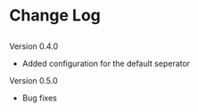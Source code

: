 # Change Log

## 

Version 0.4.0

- Added configuration for the default seperator

Version 0.5.0 

- Bug fixes